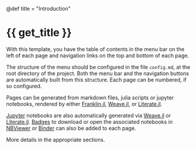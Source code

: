 @def title = "Introduction"

# {{ get_title }}

With this template, you have the table of contents in the menu bar on the left of each page and navigation links on the top and bottom of each page.

The structure of the menu should be configured in the file `config.md`, at the root directory of the project. Both the menu bar and the navigation buttons are automatically built from this structure. Each page can be numbered, if so configured.

Pages can be generated from markdown files, julia scripts or jupyter notebooks, rendered by either [Franklin.jl](https://github.com/tlienart/Franklin.jl), [Weave.jl](https://github.com/JunoLab/Weave.jl), or [Literate.jl](https://github.com/fredrikekre/Literate.jl).

[Jupyter](https://jupyter.org) notebooks are also automatically generated via [Weave.jl](https://github.com/JunoLab/Weave.jl) or [Literate.jl](https://github.com/fredrikekre/Literate.jl). [Badges](https://shields.io) to download or open the associated notebooks in [NBViewer](https://nbviewer.org) or [Binder](https://mybinder.org) can also be added to each page.

More details in the appropriate sections.
